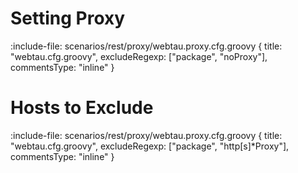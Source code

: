 # Setting Proxy

:include-file: scenarios/rest/proxy/webtau.proxy.cfg.groovy {
    title: "webtau.cfg.groovy",
    excludeRegexp: ["package", "noProxy"],
    commentsType: "inline"
}

# Hosts to Exclude

:include-file: scenarios/rest/proxy/webtau.proxy.cfg.groovy {
    title: "webtau.cfg.groovy",
    excludeRegexp: ["package", "http[s]*Proxy"],
    commentsType: "inline"
}

